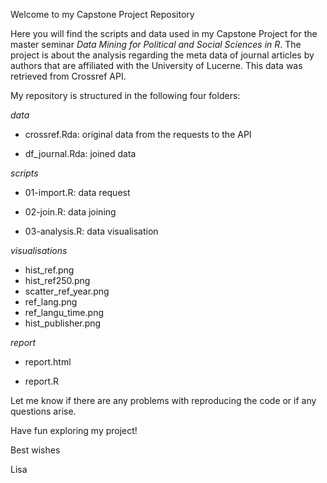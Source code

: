 Welcome to my Capstone Project Repository

Here you will find the scripts and data used in my Capstone Project for the master seminar *Data Mining for Political and Social Sciences in R*. The project is about the analysis regarding the meta data of journal articles by authors that are affiliated with the University of Lucerne. This data was retrieved from Crossref API.

My repository is structured in the following four folders:

*data*

-   crossref.Rda: original data from the requests to the API

-   df_journal.Rda: joined data

*scripts*

-   01-import.R: data request

-   02-join.R: data joining

-   03-analysis.R: data visualisation

*visualisations*

-   hist_ref.png
-   hist_ref250.png
-   scatter_ref_year.png
-   ref_lang.png
-   ref_langu_time.png
-   hist_publisher.png

*report*

-   report.html

-   report.R

Let me know if there are any problems with reproducing the code or if any questions arise.

Have fun exploring my project!

Best wishes

Lisa
